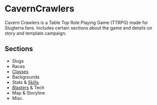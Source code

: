# CavernCrawlers
Cavern Crawlers is a Table Top Role Playing Game (TTRPG) made for Slugterra fans. Includes certain sections about the game and details on story and template campaign.
## Sections
- Slugs
- Races
- [Classes](ttrpg/documentation/classes.md)
- Backgrounds
- Stats & [Skills](ttrpg/documentation/skills.md)
- [Blasters](ttrpg/documentation/blasters.md) & Tech
- Map & Storyline
- Misc.
